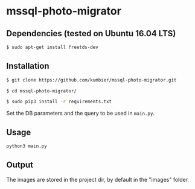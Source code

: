 # mssql-photo-migrator


## Dependencies (tested on Ubuntu 16.04 LTS) 

```bash
$ sudo apt-get install freetds-dev
```


## Installation

```bash
$ git clone https://github.com/kumbier/mssql-photo-migrator.git

$ cd mssql-photo-migrator/

$ sudo pip3 install -r requirements.txt
```

Set the DB parameters and the query to be used in `main.py`.


## Usage

```bash
python3 main.py
```


## Output

The images are stored in the project dir, by default in the "images" folder.
